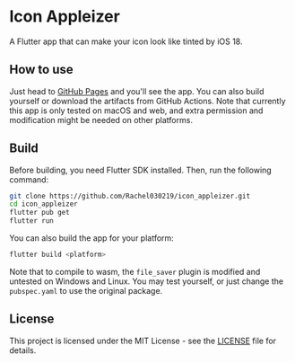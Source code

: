 # Icon Appleizer

A Flutter app that can make your icon look like tinted by iOS 18.

## How to use

Just head to [GitHub Pages](https://apple.rachelt.one) and you'll see the app. You can also build yourself or download the artifacts from GitHub Actions. Note that currently this app is only tested on macOS and web, and extra permission and modification might be needed on other platforms.

## Build

Before building, you need Flutter SDK installed. Then, run the following command:

```bash
git clone https://github.com/Rachel030219/icon_appleizer.git
cd icon_appleizer
flutter pub get
flutter run
```

You can also build the app for your platform:

```bash
flutter build <platform>
```

Note that to compile to wasm, the `file_saver` plugin is modified and untested on Windows and Linux. You may test yourself, or just change the `pubspec.yaml` to use the original package.

## License

This project is licensed under the MIT License - see the [LICENSE](LICENSE) file for details.

